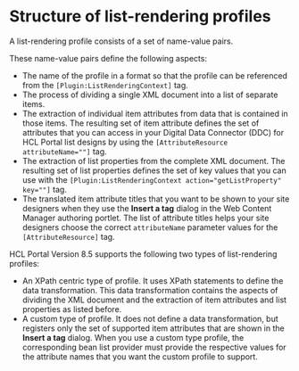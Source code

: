 # Structure of list-rendering profiles

A list-rendering profile consists of a set of name-value pairs.

These name-value pairs define the following aspects:

-   The name of the profile in a format so that the profile can be referenced from the `[Plugin:ListRenderingContext]` tag.
-   The process of dividing a single XML document into a list of separate items.
-   The extraction of individual item attributes from data that is contained in those items. The resulting set of item attribute defines the set of attributes that you can access in your Digital Data Connector \(DDC\) for HCL Portal list designs by using the `[AttributeResource attributeName=""]` tag.
-   The extraction of list properties from the complete XML document. The resulting set of list properties defines the set of key values that you can use with the `[Plugin:ListRenderingContext action="getListProperty" key=""]` tag.
-   The translated item attribute titles that you want to be shown to your site designers when they use the **Insert a tag** dialog in the Web Content Manager authoring portlet. The list of attribute titles helps your site designers choose the correct `attributeName` parameter values for the `[AttributeResource]` tag.

HCL Portal Version 8.5 supports the following two types of list-rendering profiles:

-   An XPath centric type of profile. It uses XPath statements to define the data transformation. This data transformation contains the aspects of dividing the XML document and the extraction of item attributes and list properties as listed before.
-   A custom type of profile. It does not define a data transformation, but registers only the set of supported item attributes that are shown in the **Insert a tag** dialog. When you use a custom type profile, the corresponding bean list provider must provide the respective values for the attribute names that you want the custom profile to support.


